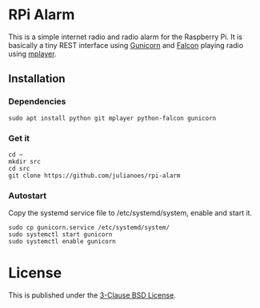 # RPi Alarm

This is a simple internet radio and radio alarm for the Raspberry Pi.
It is basically a tiny REST interface using [Gunicorn](http://gunicorn.org/) and [Falcon](https://falconframework.org) playing radio using [mplayer](http://www.mplayerhq.hu).

## Installation

### Dependencies

```
sudo apt install python git mplayer python-falcon gunicorn
```

### Get it

```
cd ~
mkdir src
cd src
git clone https://github.com/julianoes/rpi-alarm
```

### Autostart

Copy the systemd service file to /etc/systemd/system, enable and start it.

```
sudo cp gunicorn.service /etc/systemd/system/
sudo systemctl start gunicorn
sudo systemctl enable gunicorn
```

# License

This is published under the [3-Clause BSD License](LICENSE.md).

